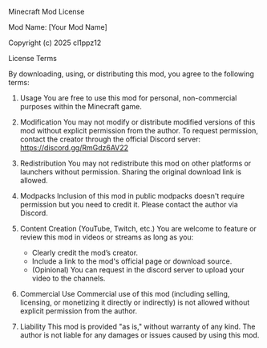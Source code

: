 Minecraft Mod License

Mod Name: [Your Mod Name]

Copyright (c) 2025 cl1ppz12

License Terms

By downloading, using, or distributing this mod, you agree to the following terms:

1. Usage
   You are free to use this mod for personal, non-commercial purposes within the Minecraft game.

2. Modification
   You may not modify or distribute modified versions of this mod without explicit permission from the author.
   To request permission, contact the creator through the official Discord server: https://discord.gg/RmGdz6AV22

3. Redistribution
   You may not redistribute this mod on other platforms or launchers without permission. Sharing the original download link is allowed.

4. Modpacks
   Inclusion of this mod in public modpacks doesn't require permission but you need to credit it. Please contact the author via Discord.

5. Content Creation (YouTube, Twitch, etc.)
   You are welcome to feature or review this mod in videos or streams as long as you:
   - Clearly credit the mod’s creator.
   - Include a link to the mod's official page or download source.
   - (Opinional) You can request in the discord server to upload your video to the channels.

6. Commercial Use
   Commercial use of this mod (including selling, licensing, or monetizing it directly or indirectly) is not allowed without explicit permission from the author.

7. Liability
   This mod is provided "as is," without warranty of any kind. The author is not liable for any damages or issues caused by using this mod.
